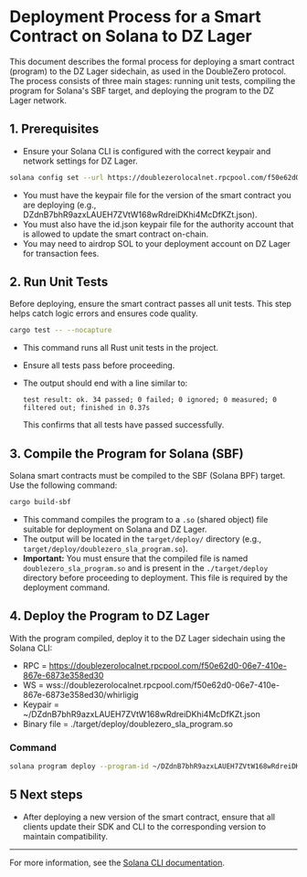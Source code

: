 # Deployment Process for a Smart Contract on Solana to DZ Lager

This document describes the formal process for deploying a smart contract (program) to the DZ Lager sidechain, as used in the DoubleZero protocol. The process consists of three main stages: running unit tests, compiling the program for Solana's SBF target, and deploying the program to the DZ Lager network.

## 1. Prerequisites 

- Ensure your Solana CLI is configured with the correct keypair and network settings for DZ Lager.
```bash
solana config set --url https://doublezerolocalnet.rpcpool.com/f50e62d0-06e7-410e-867e-6873e358ed30 --ws wss://doublezerolocalnet.rpcpool.com/f50e62d0-06e7-410e-867e-6873e358ed30/whirligig
```
- You must have the keypair file for the version of the smart contract you are deploying (e.g., DZdnB7bhR9azxLAUEH7ZVtW168wRdreiDKhi4McDfKZt.json).
- You must also have the id.json keypair file for the authority account that is allowed to update the smart contract on-chain.
- You may need to airdrop SOL to your deployment account on DZ Lager for transaction fees.

## 2. Run Unit Tests

Before deploying, ensure the smart contract passes all unit tests. This step helps catch logic errors and ensures code quality.

```bash
cargo test -- --nocapture
```

- This command runs all Rust unit tests in the project.
- Ensure all tests pass before proceeding.
- The output should end with a line similar to:
  
  `test result: ok. 34 passed; 0 failed; 0 ignored; 0 measured; 0 filtered out; finished in 0.37s`
  
  This confirms that all tests have passed successfully.

## 3. Compile the Program for Solana (SBF)

Solana smart contracts must be compiled to the SBF (Solana BPF) target. Use the following command:

```bash
cargo build-sbf
```

- This command compiles the program to a `.so` (shared object) file suitable for deployment on Solana and DZ Lager.
- The output will be located in the `target/deploy/` directory (e.g., `target/deploy/doublezero_sla_program.so`).
- **Important:** You must ensure that the compiled file is named `doublezero_sla_program.so` and is present in the `./target/deploy` directory before proceeding to deployment. This file is required by the deployment command.

## 4. Deploy the Program to DZ Lager

With the program compiled, deploy it to the DZ Lager sidechain using the Solana CLI:

- RPC = https://doublezerolocalnet.rpcpool.com/f50e62d0-06e7-410e-867e-6873e358ed30
- WS = wss://doublezerolocalnet.rpcpool.com/f50e62d0-06e7-410e-867e-6873e358ed30/whirligig
- Keypair = ~/DZdnB7bhR9azxLAUEH7ZVtW168wRdreiDKhi4McDfKZt.json
- Binary file = ./target/deploy/doublezero_sla_program.so

### Command

```bash
solana program deploy --program-id ~/DZdnB7bhR9azxLAUEH7ZVtW168wRdreiDKhi4McDfKZt.json target/deploy/doublezero_sla_program.so
```

## 5 Next steps

- After deploying a new version of the smart contract, ensure that all clients update their SDK and CLI to the corresponding version to maintain compatibility.

---
For more information, see the [Solana CLI documentation](https://docs.solana.com/cli/deploy-a-program).

